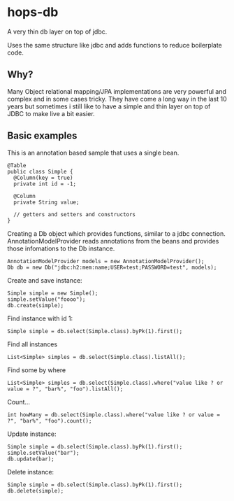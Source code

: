 hops-db
=======

A very thin db layer on top of jdbc.

Uses the same structure like jdbc and adds functions to reduce boilerplate code.

Why?
----

Many Object relational mapping/JPA implementations are very powerful and complex and in some cases tricky. They have come a long way
in the last 10 years but sometimes i still like to have a simple and thin layer on top of JDBC to make live a bit easier.

Basic examples
--------------

This is an annotation based sample that uses a single bean.

    @Table
    public class Simple {
      @Column(key = true)
      private int id = -1;
      
      @Column
      private String value;
      
      // getters and setters and constructors
    }

Creating a Db object which provides functions, similar to a jdbc connection.
AnnotationModelProvider reads annotations from the beans and provides those infomations
to the Db instance.

    AnnotationModelProvider models = new AnnotationModelProvider();
    Db db = new Db("jdbc:h2:mem:name;USER=test;PASSWORD=test", models);

Create and save instance:

    Simple simple = new Simple();
    simple.setValue("foooo");
    db.create(simple);

Find instance with id 1:
 
    Simple simple = db.select(Simple.class).byPk(1).first();
    
Find all instances

    List<Simple> simples = db.select(Simple.class).listAll();

Find some by where

    List<Simple> simples = db.select(Simple.class).where("value like ? or value = ?", "bar%", "foo").listAll();
    
Count...

    int howMany = db.select(Simple.class).where("value like ? or value = ?", "bar%", "foo").count();

Update instance:

    Simple simple = db.select(Simple.class).byPk(1).first();
    simple.setValue("bar");
    db.update(bar);

Delete instance:

    Simple simple = db.select(Simple.class).byPk(1).first();
    db.delete(simple);







